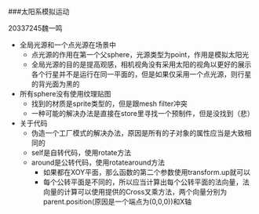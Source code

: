 ###太阳系模拟运动

20337245魏一鸣

* 全局光源和一个点光源在场景中
  * 点光源的作用在第一个父sphere，光源类型为point，作用是模拟太阳光
  * 全局光源的目的是提高观感，相机视角没有采用太阳的视角以更好的展示各个行星并不是运行在同一平面的，但是如果仅采用一个点光源，则行星的背光面为黑的
* 所有sphere没有使用纹理贴图
  * 找到的材质是sprite类型的，但是跟mesh filter冲突
  * 一种可能的解决办法是直接在store里寻找一个预制件，但是没找到（悲）
* 关于代码
  * 伪造一个工厂模式的解决办法，原因是所有的子对象的属性应当是大致相同的
  * self是自转代码，使用rotate方法
  * around是公转代码，使用rotatearound方法
    * 如果都在XOY平面，那么函数的第二个参数使用transform.up就可以
    * 每个公转平面是不同的，所以应当计算出每个公转平面的法向量，法向量的计算可以使用提供的Cross叉乘方法，两个向量分别为parent.position(原因是一个端点为(0,0,0))和X轴